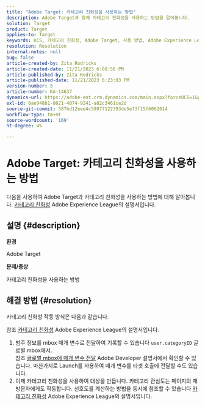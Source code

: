 ```yaml
---
title: "Adobe Target: 카테고리 친화성을 사용하는 방법"
description: Adobe Target과 함께 카테고리 친화성을 사용하는 방법을 알아봅니다.
solution: Target
product: Target
applies-to: Target
keywords: KCS, 카테고리 친화성, Adobe Target, 사용 방법, Adobe Experience League, 글로벌 mbox
resolution: Resolution
internal-notes: null
bug: false
article-created-by: Zita Rodricks
article-created-date: 11/21/2023 6:08:56 PM
article-published-by: Zita Rodricks
article-published-date: 11/21/2023 6:23:03 PM
version-number: 5
article-number: KA-14637
dynamics-url: https://adobe-ent.crm.dynamics.com/main.aspx?forceUCI=1&pagetype=entityrecord&etn=knowledgearticle&id=93cf0e04-9988-ee11-8179-6045bd006295
exl-id: 0ae948b1-8021-4074-9241-a82c3461ce2d
source-git-commit: 587bd12eee4c59977122393de5e73f15f6062614
workflow-type: tm+mt
source-wordcount: '169'
ht-degree: 4%

---
```


# Adobe Target: 카테고리 친화성을 사용하는 방법


다음을 사용하여 Adobe Target과 카테고리 친화성을 사용하는 방법에 대해 알아봅니다. [카테고리 친화성](https://experienceleague.adobe.com/docs/target/using/audiences/visitor-profiles/category-affinity.html?lang=en) Adobe Experience League의 설명서입니다.

## 설명 {#description}


<b>환경</b>

Adobe Target

<b>문제/증상</b>

카테고리 친화성을 사용하는 방법


## 해결 방법 {#resolution}


카테고리 친화성 작동 방식은 다음과 같습니다.

참조 [카테고리 친화성](https://experienceleague.adobe.com/docs/target/using/audiences/visitor-profiles/category-affinity.html?lang=en) Adobe Experience League의 설명서입니다.

1. 범주 정보를 mbox 매개 변수로 전달하여 기록할 수 있습니다 `user.categoryID` 글로벌 mbox에서.<br>    참조 [글로벌 mbox에 매개 변수 전달](https://developer.adobe.com/target/implement/client-side/atjs/global-mbox/pass-parameters-to-global-mbox/?lang=en "다음 링크를 클릭합니다: https://developer.adobe.com/target/implement/client-side/atjs/global-mbox/pass-parameters-to-global-mbox/?lang=en") Adobe Developer 설명서에서 확인할 수 있습니다.
마찬가지로 Launch를 사용하여 매개 변수를 타겟 호출에 전달할 수도 있습니다.
2. 이제 카테고리 친화성을 사용하여 대상을 만듭니다.    카테고리 관심도는 페이지의 재방문자에게도 작동합니다.
선호도를 계산하는 방법을 동시에 참조할 수 있습니다 [카테고리 친화성](https://experienceleague.adobe.com/docs/target/using/audiences/visitor-profiles/category-affinity.html?lang=en) Adobe Experience League의 설명서입니다.

